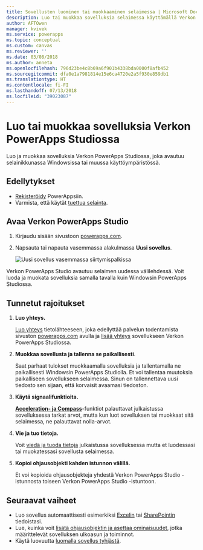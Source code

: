 ```yaml
---
title: Sovellusten luominen tai muokkaaminen selaimessa | Microsoft Docs
description: Luo tai muokkaa sovelluksia selaimessa käyttämällä Verkon PowerApps Studiota.
author: AFTOwen
manager: kvivek
ms.service: powerapps
ms.topic: conceptual
ms.custom: canvas
ms.reviewer: ''
ms.date: 03/08/2018
ms.author: anneta
ms.openlocfilehash: 796d23be4c8b69a6f901b4338bda0000f8afb452
ms.sourcegitcommit: dfa0e1a7981814e15e6ca4720e2a5f930e859db1
ms.translationtype: HT
ms.contentlocale: fi-FI
ms.lasthandoff: 07/13/2018
ms.locfileid: "39023087"
---
```

# <a name="create-or-edit-apps-in-powerapps-studio-for-web"></a>Luo tai muokkaa sovelluksia Verkon PowerApps Studiossa
Luo ja muokkaa sovelluksia Verkon PowerApps Studiossa, joka avautuu selainikkunassa Windowsissa tai muussa käyttöympäristössä.

## <a name="prerequisites"></a>Edellytykset
* [Rekisteröidy](../signup-for-powerapps.md) PowerAppsiin.
* Varmista, että käytät [tuettua selainta](limits-and-config.md#supported-browsers-for-powerapps-studio).

## <a name="open-powerapps-studio-for-web"></a>Avaa Verkon PowerApps Studio
1. Kirjaudu sisään sivustoon [powerapps.com](http://go.microsoft.com/fwlink/p/?LinkId=708209).
2. Napsauta tai napauta vasemmassa alakulmassa **Uusi sovellus**.

    ![Uusi sovellus vasemmassa siirtymispalkissa](./media/create-app-browser/left-nav.png)

Verkon PowerApps Studio avautuu selaimen uudessa välilehdessä. Voit luoda ja muokata sovelluksia samalla tavalla kuin Windowsin PowerApps Studiossa.

## <a name="known-limitations"></a>Tunnetut rajoitukset
1. **Luo yhteys.**

    [Luo yhteys](add-manage-connections.md) tietolähteeseen, joka edellyttää palvelun todentamista sivuston [powerapps.com](https://web.powerapps.com) avulla ja [lisää yhteys](add-data-connection.md) sovellukseen Verkon PowerApps Studiossa.
2. **Muokkaa sovellusta ja tallenna se paikallisesti**.

    Saat parhaat tulokset muokkaamalla sovelluksia ja tallentamalla ne paikallisesti Windowsin PowerApps Studiolla. Et voi tallentaa muutoksia paikalliseen sovellukseen selaimessa. Sinun on tallennettava uusi tiedosto sen sijaan, että korvaisit avaamasi tiedoston.
3. **Käytä signaalifunktioita.**

    **[Acceleration- ja Compass](functions/signals.md)**-funktiot palauttavat julkaistussa sovelluksessa tarkat arvot, mutta kun luot sovelluksen tai muokkaat sitä selaimessa, ne palauttavat nolla-arvot.
4. **Vie ja tuo tietoja.**

    Voit [viedä ja tuoda tietoja](controls/control-export-import.md) julkaistussa sovelluksessa mutta et luodessasi tai muokatessasi sovellusta selaimessa.
5. **Kopioi ohjausobjekti kahden istunnon välillä.**

    Et voi kopioida ohjausobjekteja yhdestä Verkon PowerApps Studio -istunnosta toiseen Verkon PowerApps Studio -istuntoon.

## <a name="next-steps"></a>Seuraavat vaiheet
* Luo sovellus automaattisesti esimerkiksi [Excelin](get-started-create-from-data.md) tai [SharePointin](app-from-sharepoint.md) tiedoistasi.
* Lue, kuinka voit [lisätä ohjausobjektin ja asettaa ominaisuudet](add-configure-controls.md), jotka määrittelevät sovelluksen ulkoasun ja toiminnot.
* Käytä luovuutta [luomalla sovellus tyhjästä](get-started-create-from-blank.md).
